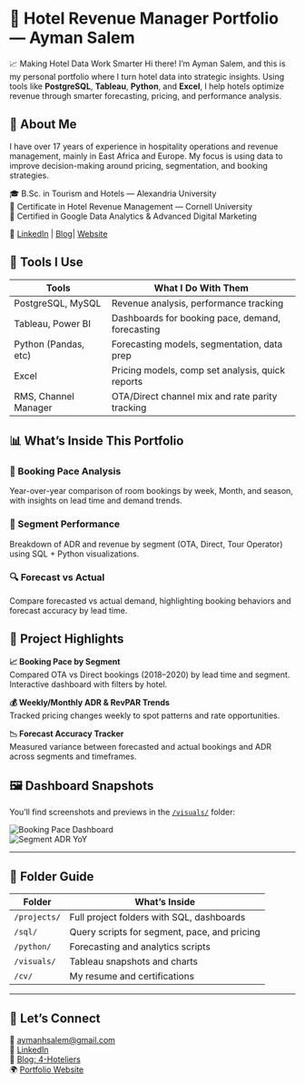 # 🏨 Hotel Revenue Manager Portfolio — Ayman Salem

📈 Making Hotel Data Work Smarter
Hi there! I’m Ayman Salem, and this is my personal portfolio where I turn hotel data into strategic 
insights. Using tools like **PostgreSQL**, **Tableau**, **Python**, and **Excel**, 
I help hotels optimize revenue through smarter forecasting, pricing, and performance analysis.

## 👋 About Me

I have over 17 years of experience in hospitality operations and revenue management, 
mainly in East Africa and Europe. My focus is using data to improve decision-making around pricing, 
segmentation, and booking strategies.

🎓 B.Sc. in Tourism and Hotels — Alexandria University  
📜 Certificate in Hotel Revenue Management — Cornell University  
📘 Certified in Google Data Analytics & Advanced Digital Marketing  

🔗 [LinkedIn](https://www.linkedin.com/in/ayman-h-salem/) | [Blog](https://4-hoteliers.blogspot.com/)|
  [Website](https://aymansalem.github.io/)

## 🧰 Tools I Use

| Tools                 | What I Do With Them                               |
|----------------------|---------------------------------------------------|
| PostgreSQL, MySQL    | Revenue analysis, performance tracking            |
| Tableau, Power BI    | Dashboards for booking pace, demand, forecasting  |
| Python (Pandas, etc) | Forecasting models, segmentation, data prep       |
| Excel                | Pricing models, comp set analysis, quick reports  |
| RMS, Channel Manager | OTA/Direct channel mix and rate parity tracking   |


## 📊 What’s Inside This Portfolio

### 📅 Booking Pace Analysis  
Year-over-year comparison of room bookings by week, Month, and season, with insights on lead time and demand trends.

### 🧭 Segment Performance  
Breakdown of ADR and revenue by segment (OTA, Direct, Tour Operator) using SQL + Python visualizations.

### 🔍 Forecast vs Actual  
Compare forecasted vs actual demand, highlighting booking behaviors and forecast accuracy by lead time.

## 🌟 Project Highlights

**📈 Booking Pace by Segment**  
Compared OTA vs Direct bookings (2018–2020) by lead time and segment. Interactive dashboard with filters by hotel.

**💰 Weekly/Monthly ADR & RevPAR Trends**  
Tracked pricing changes weekly to spot patterns and rate opportunities.

**📉 Forecast Accuracy Tracker**  
Measured variance between forecasted and actual bookings and ADR across segments and timeframes.

## 🖼️ Dashboard Snapshots

You’ll find screenshots and previews in the [`/visuals/`](./visuals/) folder:

![Booking Pace Dashboard](visuals/booking_pace_dashboard.png)  
![Segment ADR YoY](visuals/adr_segment_yoy.png)

---

## 📁 Folder Guide

| Folder       | What’s Inside                                |
|--------------|----------------------------------------------|
| `/projects/` | Full project folders with SQL, dashboards    |
| `/sql/`      | Query scripts for segment, pace, and pricing |
| `/python/`   | Forecasting and analytics scripts            |
| `/visuals/`  | Tableau snapshots and charts                 |
| `/cv/`       | My resume and certifications                 |

---

## 💬 Let’s Connect

📧 aymanhsalem@gmail.com  
🔗 [LinkedIn](https://www.linkedin.com/in/ayman-h-salem/)  
📝 [Blog: 4-Hoteliers](https://4-hoteliers.blogspot.com/)  
🌍 [Portfolio Website](https://aymansalem.github.io/)
